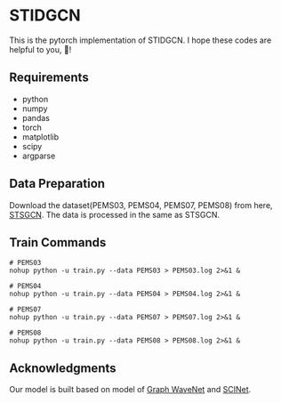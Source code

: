 # STIDGCN

This is the pytorch implementation of STIDGCN. I hope these codes are helpful to you, 🌟!

## Requirements
- python
- numpy
- pandas
- torch
- matplotlib
- scipy
- argparse

## Data Preparation
Download the dataset(PEMS03, PEMS04, PEMS07, PEMS08) from here, [STSGCN](https://github.com/Davidham3/STSGCN). The data is processed in the same as STSGCN.

## Train Commands
```
# PEMS03
nohup python -u train.py --data PEMS03 > PEMS03.log 2>&1 &

# PEMS04
nohup python -u train.py --data PEMS04 > PEMS04.log 2>&1 &

# PEMS07
nohup python -u train.py --data PEMS07 > PEMS07.log 2>&1 &

# PEMS08
nohup python -u train.py --data PEMS08 > PEMS08.log 2>&1 &
```

## Acknowledgments
Our model is built based on model of [Graph WaveNet](https://github.com/nnzhan/Graph-WaveNet) and [SCINet](https://github.com/cure-lab/SCINet).
